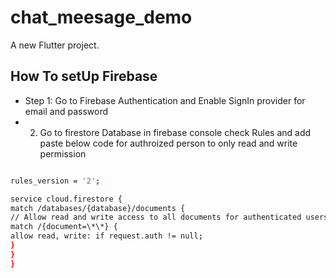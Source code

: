 # chat_meesage_demo

A new Flutter project.

## How To setUp Firebase

- Step 1: Go to Firebase Authentication and Enable SignIn provider for email and password
- 2. Go to firestore Database in firebase console check Rules and add paste below code for authroized person to only read and write permission

```bash

rules_version = '2';

service cloud.firestore {
match /databases/{database}/documents {
// Allow read and write access to all documents for authenticated users
match /{document=\*\*} {
allow read, write: if request.auth != null;
}
}
}

```
